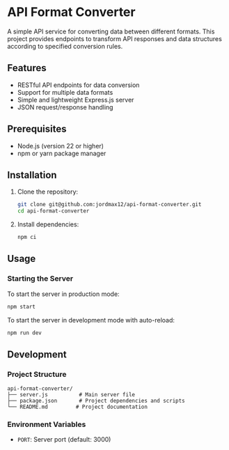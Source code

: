 # API Format Converter

A simple API service for converting data between different formats. This project provides endpoints to transform API responses and data structures according to specified conversion rules.

## Features

- RESTful API endpoints for data conversion
- Support for multiple data formats
- Simple and lightweight Express.js server
- JSON request/response handling

## Prerequisites

- Node.js (version 22 or higher)
- npm or yarn package manager

## Installation

1. Clone the repository:
   ```bash
   git clone git@github.com:jordmax12/api-format-converter.git
   cd api-format-converter
   ```

2. Install dependencies:
   ```bash
   npm ci
   ```

## Usage

### Starting the Server

To start the server in production mode:
```bash
npm start
```

To start the server in development mode with auto-reload:
```bash
npm run dev
```

## Development

### Project Structure
```
api-format-converter/
├── server.js          # Main server file
├── package.json       # Project dependencies and scripts
└── README.md         # Project documentation
```

### Environment Variables

- `PORT`: Server port (default: 3000)
